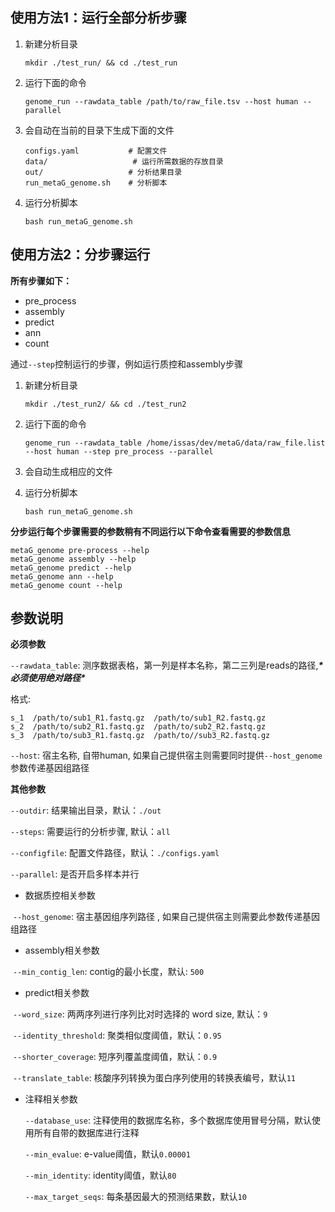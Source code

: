 ## 使用方法1：运行全部分析步骤

1. 新建分析目录

   ```shell
   mkdir ./test_run/ && cd ./test_run
   ```

2. 运行下面的命令

   ```
   genome_run --rawdata_table /path/to/raw_file.tsv --host human --parallel
   ```

3. 会自动在当前的目录下生成下面的文件

   ```shell
   configs.yaml           # 配置文件
   data/			       # 运行所需数据的存放目录
   out/                   # 分析结果目录
   run_metaG_genome.sh    # 分析脚本
   ```

4. 运行分析脚本

   ```shell
   bash run_metaG_genome.sh 
   ```

## 使用方法2：分步骤运行

**所有步骤如下：**

- pre_process
- assembly
- predict
- ann
- count

通过`--step`控制运行的步骤，例如运行质控和assembly步骤

1. 新建分析目录

   ```
   mkdir ./test_run2/ && cd ./test_run2
   ```

2. 运行下面的命令

   ```
   genome_run --rawdata_table /home/issas/dev/metaG/data/raw_file.list --host human --step pre_process --parallel
   ```

3. 会自动生成相应的文件

4. 运行分析脚本

   ```
   bash run_metaG_genome.sh 
   ```

**分步运行每个步骤需要的参数稍有不同运行以下命令查看需要的参数信息**

```shell
metaG_genome pre-process --help
metaG_genome assembly --help
metaG_genome predict --help
metaG_genome ann --help
metaG_genome count --help
```

## 参数说明

**必须参数**

`--rawdata_table`: 测序数据表格，第一列是样本名称，第二三列是reads的路径,***\*必须使用绝对路径\****

格式:

```
s_1  /path/to/sub1_R1.fastq.gz  /path/to/sub1_R2.fastq.gz
s_2  /path/to/sub2_R1.fastq.gz  /path/to/sub2_R2.fastq.gz
s_3  /path/to/sub3_R1.fastq.gz  /path/to//sub3_R2.fastq.gz
```

`--host`: 宿主名称,  自带human, 如果自己提供宿主则需要同时提供`--host_genome`参数传递基因组路径

**其他参数**

`--outdir`: 结果输出目录，默认：`./out`

`--steps`: 需要运行的分析步骤, 默认：`all` 

`--configfile`: 配置文件路径，默认：`./configs.yaml`

`--parallel`: 是否开启多样本并行

- 数据质控相关参数

​	`--host_genome`: 宿主基因组序列路径 , 如果自己提供宿主则需要此参数传递基因组路径

- assembly相关参数

​	`--min_contig_len`: contig的最小长度，默认: `500`

- predict相关参数

​	`--word_size`: 两两序列进行序列比对时选择的 word size, 默认：`9`

​	`--identity_threshold`: 聚类相似度阈值，默认：`0.95`

​	`--shorter_coverage`: 短序列覆盖度阈值，默认：`0.9`

​	`--translate_table`: 核酸序列转换为蛋白序列使用的转换表编号，默认`11`

- 注释相关参数

  `--database_use`: 注释使用的数据库名称，多个数据库使用冒号分隔，默认使用所有自带的数据库进行注释

  `--min_evalue`: e-value阈值，默认`0.00001`

  `--min_identity`: identity阈值，默认`80`

  `--max_target_seqs`: 每条基因最大的预测结果数，默认`10`

